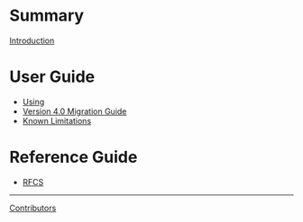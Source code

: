 # Summary

<!-- markdownlint-disable MD025 -->

[Introduction](../README.md)

# User Guide

- [Using](./UsingLibical.md)
- [Version 4.0 Migration Guide](./MigrationGuide_to_4.0.md)
- [Known Limitations](./KnownLimitations.md)

# Reference Guide

- [RFCS](./rfcs.md)

-----------

[Contributors](../CONTRIBUTORS.md)

<!-- markdownlint-enable MD025 -->
